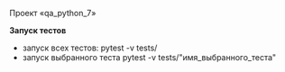 ﻿Проект «qa_python_7»


**Запуск тестов**

- запуск всех тестов:
  pytest -v tests/
- запуск выбранного теста
  pytest -v tests/"имя_выбранного_теста"

